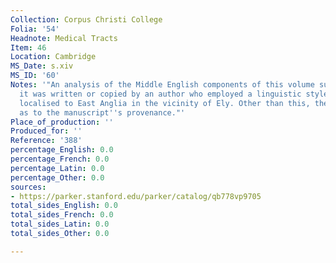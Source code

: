 ```yaml
---
Collection: Corpus Christi College
Folia: '54'
Headnote: Medical Tracts
Item: 46
Location: Cambridge
MS_Date: s.xiv
MS_ID: '60'
Notes: '"An analysis of the Middle English components of this volume suggests that
  it was written or copied by an author who employed a linguistic style that has been
  localised to East Anglia in the vicinity of Ely. Other than this, there are no clues
  as to the manuscript''s provenance."'
Place_of_production: ''
Produced_for: ''
Reference: '388'
percentage_English: 0.0
percentage_French: 0.0
percentage_Latin: 0.0
percentage_Other: 0.0
sources:
- https://parker.stanford.edu/parker/catalog/qb778vp9705
total_sides_English: 0.0
total_sides_French: 0.0
total_sides_Latin: 0.0
total_sides_Other: 0.0

---
```

